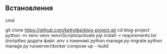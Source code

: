 ## Встановлення

cmd

git clone https://github.com/kettylike/blog-project.git
cd blog-project
python -m venv venv
venv\Scripts\activate
pip install -r requirements.txt
(потрібно додати файл .env з токеном)
python manage.py migrate
python manage.py runserver/docker compose up --build
